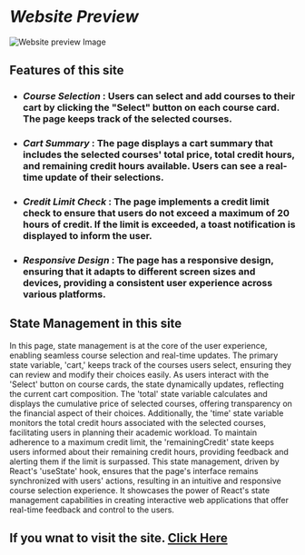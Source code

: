 # *Website Preview*
![Website preview Image](https://i.ibb.co/SJj6cgR/Screenshot-45.png)



## Features of this site
- ### ***Course Selection*** : Users can select and add courses to their cart by clicking the "Select" button on each course card. The page keeps track of the selected courses.
- ### ***Cart Summary*** : The page displays a cart summary that includes the selected courses' total price, total credit hours, and remaining credit hours available. Users can see a real-time update of their selections.
- ### ***Credit Limit Check*** : The page implements a credit limit check to ensure that users do not exceed a maximum of 20 hours of credit. If the limit is exceeded, a toast notification is displayed to inform the user.
- ### ***Responsive Design*** : The page has a responsive design, ensuring that it adapts to different screen sizes and devices, providing a consistent user experience across various platforms.

## State Management in this site
In this page, state management is at the core of the user experience, enabling seamless course selection and real-time updates. The primary state variable, 'cart,' keeps track of the courses users select, ensuring they can review and modify their choices easily. As users interact with the 'Select' button on course cards, the state dynamically updates, reflecting the current cart composition. The 'total' state variable calculates and displays the cumulative price of selected courses, offering transparency on the financial aspect of their choices. Additionally, the 'time' state variable monitors the total credit hours associated with the selected courses, facilitating users in planning their academic workload. To maintain adherence to a maximum credit limit, the 'remainingCredit' state keeps users informed about their remaining credit hours, providing feedback and alerting them if the limit is surpassed. This state management, driven by React's 'useState' hook, ensures that the page's interface remains synchronized with users' actions, resulting in an intuitive and responsive course selection experience. It showcases the power of React's state management capabilities in creating interactive web applications that offer real-time feedback and control to the users.

## If you wnat to visit the site. [Click Here](https://poised-face.surge.sh/)
